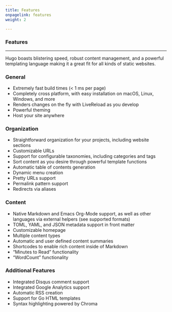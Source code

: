 ```yaml
---
title: Features
onpagelink: features
weight: 2

---
```


### Features
--------

Hugo boasts blistering speed, robust content management, and a powerful templating language making it a great fit for all kinds of static websites.


### General

*   Extremely fast build times (< 1 ms per page)
*   Completely cross platform, with easy installation on macOS, Linux, Windows, and more
*   Renders changes on the fly with LiveReload as you develop
*   Powerful theming
*   Host your site anywhere

### Organization

*   Straightforward organization for your projects, including website sections
*   Customizable URLs
*   Support for configurable taxonomies, including categories and tags
*   Sort content as you desire through powerful template functions
*   Automatic table of contents generation
*   Dynamic menu creation
*   Pretty URLs support
*   Permalink pattern support
*   Redirects via aliases

### Content

*   Native Markdown and Emacs Org-Mode support, as well as other languages via external helpers (see supported formats)
*   TOML, YAML, and JSON metadata support in front matter
*   Customizable homepage
*   Multiple content types
*   Automatic and user defined content summaries
*   Shortcodes to enable rich content inside of Markdown
*   “Minutes to Read” functionality
*   “WordCount” functionality

### Additional Features

*   Integrated Disqus comment support
*   Integrated Google Analytics support
*   Automatic RSS creation
*   Support for Go HTML templates
*   Syntax highlighting powered by Chroma

